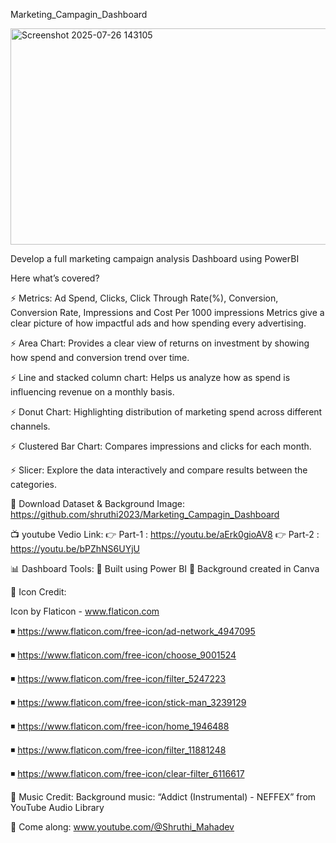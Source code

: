 Marketing_Campagin_Dashboard

<img width="615" height="346" alt="Screenshot 2025-07-26 143105" src="https://github.com/user-attachments/assets/48fbe6f0-b80e-43f8-9665-66d788e40d13" />

Develop a full marketing campaign analysis Dashboard using PowerBI

Here what’s covered? 

⚡  Metrics: Ad Spend, Clicks, Click Through Rate(%), Conversion, Conversion Rate, Impressions and Cost Per 1000 impressions Metrics give a clear picture of how impactful ads and how spending every advertising.

⚡  Area Chart: Provides a clear view of returns on investment by showing how spend and conversion trend over time.

⚡  Line and stacked column chart: Helps us analyze how as spend is influencing revenue on a monthly basis.

⚡  Donut Chart: Highlighting distribution of marketing spend across different channels.

⚡  Clustered Bar Chart: Compares impressions and clicks for each month.

⚡  Slicer: Explore the data interactively and compare results between the categories.

🔎 Download Dataset & Background Image: https://github.com/shruthi2023/Marketing_Campagin_Dashboard 

📺 youtube Vedio Link:
👉 Part-1 : https://youtu.be/aErk0gioAV8
👉 Part-2 : https://youtu.be/bPZhNS6UYjU

📊 Dashboard Tools:
📌 Built using Power BI
📌 Background created in Canva

🎨 Icon Credit:

Icon by Flaticon - www.flaticon.com

◾  https://www.flaticon.com/free-icon/ad-network_4947095

◾ https://www.flaticon.com/free-icon/choose_9001524

◾ https://www.flaticon.com/free-icon/filter_5247223

◾ https://www.flaticon.com/free-icon/stick-man_3239129

◾ https://www.flaticon.com/free-icon/home_1946488

◾ https://www.flaticon.com/free-icon/filter_11881248

◾ https://www.flaticon.com/free-icon/clear-filter_6116617

🎵 Music Credit:
 Background music: “Addict (Instrumental) - NEFFEX” from YouTube Audio Library

💙 Come along: www.youtube.com/@Shruthi_Mahadev




